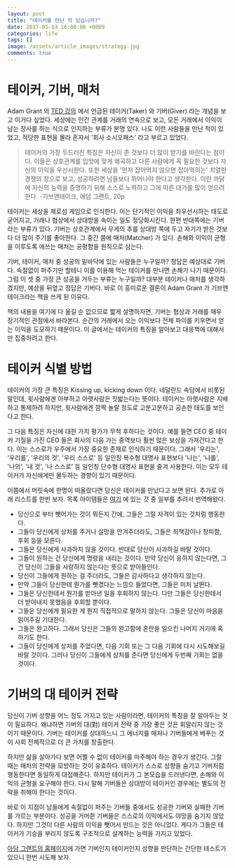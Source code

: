 ```yaml
---
layout: post
title: "테이커를 만난 적 있습니까?"
date: 2017-05-13 16:00:00 +0009
categories: life
tags: []
image: /assets/article_images/strategy.jpg
comments: true
---
```

# 테이커, 기버, 매처
Adam Grant 의 [TED 강의](https://www.ted.com/talks/adam_grant_are_you_a_giver_or_a_taker?language=ko) 에서 언급된 테이커(Taker) 와 기버(Giver) 라는 개념을 보고 이거다 싶었다. 세상에는 인간 관계를 거래의 연속으로 보고, 모든 거래에서 이익이 남는 장사를 하는 식으로 인지하는 부류가 분명 있다. 나도 이런 사람들을 만난 적이 있었고, 적당한 표현을 몰라 혼자서 '회사 소시오패스' 라고 부르고 있었다.

> 테이커의 가장 두드러진 특징은 자신이 준 것보다 더 많이 받기를 바란다는 점이다. 이들은 상호관계를 입맛에 맞게 왜곡하고 다른 사람에게 꼭 필요한 것보다 자신의 이익을 우선시한다. 또한 세상을 '먼저 잡아먹지 않으면 잡아먹히는' 치열한 경쟁의 장으로 보고, 성공하려면 남들보다 뛰어나야 한다고 생각한다. 이런 까닭에 자신의 능력을 증명하기 위해 스스로 노력하고 그에 따른 대가를 많이 얻으려 한다. -기브앤테이크, 애덤 그랜트, 20p

테이커는 세상을 제로섬 게임으로 인식한다. 이는 단기적인 이익을 최우선시하는 태도로 굳어지고, 거래나 협상에서 상대방을 속이는 일도 정당화시킨다. 한편 반대쪽에는 기버라는 부류가 있다. 기버는 상호관계에서 무게의 추를 상대방 쪽에 두고 자기가 받은 것보다 더 많이 주기를 좋아한다. 그 중간 쯤에 매처(Matcher) 가 있다. 손해와 이익이 균형을 이루도록 애쓰는 매처는 공평함을 원칙으로 삼는다.

기버, 테이커, 매처 중 성공의 밑바닥에 있는 사람들은 누구일까? 정답은 예상대로 기버다. 속절없이 퍼주기만 할테니 이를 이용해 먹는 테이커를 만나면 손해가 나기 때문이다. 그럼 이 셋 중 가장 큰 성공을 거두는 부류는 누구일까? 대부분 테이커나 매처를 생각하겠지만, 예상을 뒤엎고 정답은 기버다. 바로 이 흥미로운 결론이 Adam Grant 가 기브앤테이크라는 책을 쓰게 된 이유다.

책의 내용을 여기에 다 옮길 순 없으므로 짧게 설명하자면, 기버는 협상과 거래를 매우 장기적인 관점에서 바라본다. 순간의 거래에서 오는 이익보다 전체 파이를 키우면서 얻는 이익을 도모하기 때문이다. 이 글에서는 테이커의 특징을 알아보고 대응책에 대해서만 집중하려고 한다.

# 테이커 식별 방법
테이커의 가장 큰 특징은 Kissing up, kicking down 이다. 네덜란드 속담에서 비롯된 말인데, 윗사람에겐 아부하고 아랫사람은 짓밟는다는 뜻이다. 테이커는 아랫사람은 지배하고 통제하려 하지만, 윗사람에겐 깜짝 놀랄 정도로 고분고분하고 공손한 태도를 보인다고 한다.

그 다음 특징은 자신에 대한 가치 평가가 무척 후하다는 것이다. 예를 들면 CEO 중 테이커 기질을 가진 CEO 들은 회사의 다음 가는 중역보다 훨씬 많은 보상을 가져간다고 한다. 이는 스스로가 우주에서 가장 중요한 존재로 인식하기 때문이다. 그래서 '우리는', '우리를', '우리의 것', '우리 스스로' 등 일인칭 복수형 대명사 표현보다 '나는', '나를', '나의', '내 것', '나 스스로' 등 일인칭 단수형 대명사 표현을 즐겨 사용한다. 이는 모두 테이커가 자신에게만 몰두하는 경향이 있기 때문이다.

이쯤에서 머릿속에 한명이 떠올랐다면 당신은 테이커를 만났다고 보면 된다. 추가로 아래 리스트를 한번 보자. 목록 아이템들은 [여기](https://www.psychologytoday.com/blog/just-listen/201003/just-say-no-takers) 에 있는 것 중 일부를 추려서 번역해왔다.

* 당신으로 부터 뺏어가는 것이 뭐든지 간에, 그들은 그럴 자격이 있는 것처럼 행동한다.
* 그들이 당신에게 상처를 주거나 실망을 안겨주더라도, 그들은 죄책감이나 창피함, 후회 등을 모른다.
* 그들은 당신에게 사과하지 않을 것이다. 반대로 당신이 사과하길 바랄 것이다.
* 그들이 원하는 건 당신에게 명령을 내리는 것이다. 만약 당신이 응하지 않는다면, 그건 당신이 그들을 사랑하지 않는다는 뜻으로 받아들인다.
* 당신이 그들에게 원하는 걸 주더라도, 그들은 감사하다고 생각하지 않는다.
* 만약 그들이 당신한테 뭔가를 뺏겼다는 느낌으 들었다면, 그들은 미처 날뛴다.
* 그들은 당신한테서 뭔가를 받아낸 일을 후회하지 않는다. 다만 그들은 당신한테서 더 받아내지 못했음을 후회할 뿐이다.
* 그들은 당신에게 필요한 게 뭔지 직접적으로 말하지 않는다. 그들은 당신이 마음을 읽어주길 기대한다.
* 그들은 완고하다. 그래서 당신은 그들의 완고함에 혼란을 일으킨 나머지 거기에 혹하기도 한다.
* 그들이 당신에게 상처를 주었다면, 다음 기회 또는 그 다음 기회에 다시 시도해보길 바랄 것이다. 그러나 당신이 그들에게 상처를 준다면 당신에게 두번째 기회는 없을 것이다.

# 기버의 대 테이커 전략
당신이 기버 성향을 어느 정도 가지고 있는 사람이라면, 테이커의 특징을 잘 알아두는 것이 필요하다. 왜냐하면 기버의 대(對) 테이커 전략 중 가장 좋은 것은 휘말리지 않는 것이기 때문이다. 기버는 테이커를 상대하느니 그 에너지를 매처나 기버들에게 베푸는 것이 사회 전체적으로 더 큰 가치를 창출한다.

하지만 삶을 살아가다 보면 어쩔 수 없이 테이커를 마주해야 하는 경우가 생긴다. 그럴 때는 매처의 전략을 모방하는 것이 유효하다. 테이커가 스스로 성향을 숨기고 기버처럼 행동한다면 동일하게 대접해준다. 하지만 테이커가 그 본모습을 드러낸다면, 손해와 이익의 균형을 요구해야 한다. 다시 말해 기버들은 상대방이 테이커인 경우에는 별도의 전략을 취해야 한다는 것이다.

바로 이 지점이 남들에게 속절없이 퍼주는 기버들 중에서도 성공한 기버와 실패한 기버를 가르는 부분이다. 성공을 거머쥔 기버들은 스스로의 이익에서도 야망을 숨기지 않았다. 하지만 그것이 다른 사람의 이익을 뺏어서 만드는 것은 아니었다. 게다가 그들은 테이커가 기승을 부리지 않도록 구조적으로 설계하는 능력을 가지고 있었다.

[아담 그랜트의 홈페이지](http://www.adamgrant.net/selfgivertaker)에 가면 기버인지 테이커인지 성향을 판단하는 간단한 테스트가 있으니 한번 시도해 보자.
